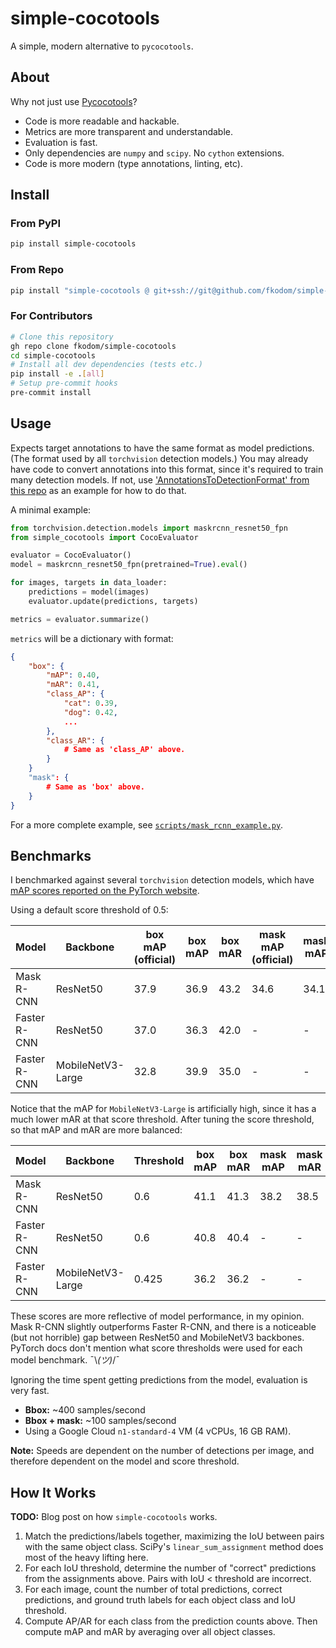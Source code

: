 # simple-cocotools

A simple, modern alternative to `pycocotools`.


## About

Why not just use [Pycocotools](https://github.com/cocodataset/cocoapi/tree/master/PythonAPI/pycocotools)?

* Code is more readable and hackable.
* Metrics are more transparent and understandable.
* Evaluation is fast.
* Only dependencies are `numpy` and `scipy`. No `cython` extensions. 
* Code is more modern (type annotations, linting, etc).


## Install


### From PyPI

```bash
pip install simple-cocotools
```

### From Repo
```bash
pip install "simple-cocotools @ git+ssh://git@github.com/fkodom/simple-cocotools.git"
```

### For Contributors
```bash
# Clone this repository
gh repo clone fkodom/simple-cocotools
cd simple-cocotools
# Install all dev dependencies (tests etc.)
pip install -e .[all]
# Setup pre-commit hooks
pre-commit install
```


## Usage

Expects target annotations to have the same format as model predictions. (The format used by all `torchvision` detection models.)  You may already have code to convert annotations into this format, since it's required to train many detection models.  If not, use ['AnnotationsToDetectionFormat' from this repo](./simple_cocotools/utils/coco.py#L83) as an example for how to do that. 

A minimal example:

```python
from torchvision.detection.models import maskrcnn_resnet50_fpn
from simple_cocotools import CocoEvaluator

evaluator = CocoEvaluator()
model = maskrcnn_resnet50_fpn(pretrained=True).eval()

for images, targets in data_loader:
    predictions = model(images)
    evaluator.update(predictions, targets)

metrics = evaluator.summarize()

```

`metrics` will be a dictionary with format:
```json
{
    "box": {
        "mAP": 0.40,
        "mAR": 0.41,
        "class_AP": {
            "cat": 0.39,
            "dog": 0.42,
            ...
        },
        "class_AR": {
            # Same as 'class_AP' above.
        }
    }
    "mask": {
        # Same as 'box' above.
    }
}
```

For a more complete example, see [`scripts/mask_rcnn_example.py`](./scripts/mask_rcnn_example.py).


## Benchmarks

I benchmarked against several `torchvision` detection models, which have [mAP scores reported on the PyTorch website](https://pytorch.org/vision/stable/models.html#object-detection-instance-segmentation-and-person-keypoint-detection).

Using a default score threshold of 0.5:

Model        | Backbone          | box mAP<br>(official) | box mAP | box mAR | mask mAP<br>(official) | mask mAP | mask mAR 
-------------|-------------------|-----------------------|---------|---------|------------------------|----------|----------
Mask R-CNN   | ResNet50          | 37.9                  | 36.9    | 43.2    | 34.6                   | 34.1     | 40.0
Faster R-CNN | ResNet50          | 37.0                  | 36.3    | 42.0    | -                      | -        | -
Faster R-CNN | MobileNetV3-Large | 32.8                  | 39.9    | 35.0    | -                      | -        | -

Notice that the mAP for `MobileNetV3-Large` is artificially high, since it has a much lower mAR at that score threshold.  After tuning the score threshold, so that mAP and mAR are more balanced:  

Model        | Backbone          | Threshold | box mAP | box mAR | mask mAP | mask mAR 
-------------|-------------------|-----------|---------|---------|----------|----------
Mask R-CNN   | ResNet50          | 0.6       | 41.1    | 41.3    | 38.2     | 38.5
Faster R-CNN | ResNet50          | 0.6       | 40.8    | 40.4    | -        | -
Faster R-CNN | MobileNetV3-Large | 0.425     | 36.2    | 36.2    | -        | -

These scores are more reflective of model performance, in my opinion.  Mask R-CNN slightly outperforms Faster R-CNN, and there is a noticeable (but not horrible) gap between ResNet50 and MobileNetV3 backbones.  PyTorch docs don't mention what score thresholds were used for each model benchmark. ¯\\_(ツ)_/¯

Ignoring the time spent getting predictions from the model, evaluation is very fast.
* **Bbox:** ~400 samples/second
* **Bbox + mask:** ~100 samples/second
* Using a Google Cloud `n1-standard-4` VM (4 vCPUs, 16 GB RAM).

**Note:** Speeds are dependent on the number of detections per image, and therefore dependent on the model and score threshold.


## How It Works

**TODO:** Blog post on how `simple-cocotools` works.

1. Match the predictions/labels together, maximizing the IoU between pairs with the same object class. SciPy's `linear_sum_assignment` method does most of the heavy lifting here.
2. For each IoU threshold, determine the number of "correct" predictions from the assignments above.  Pairs with IoU < threshold are incorrect. 
3. For each image, count the number of total predictions, correct predictions, and ground truth labels for each object class and IoU threshold.  
3. Compute AP/AR for each class from the prediction counts above.  Then compute mAP and mAR by averaging over all object classes.

